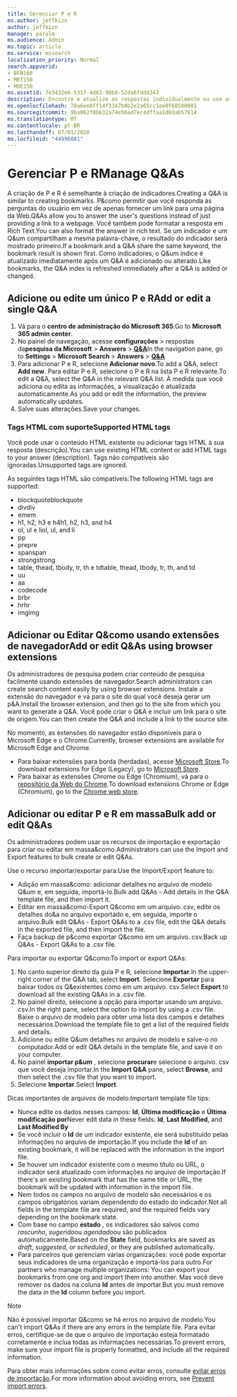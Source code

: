 ```yaml
---
title: Gerenciar P e R
ms.author: jeffkizn
author: jeffkizn
manager: parulm
ms.audience: Admin
ms.topic: article
ms.service: mssearch
localization_priority: Normal
search.appverid:
- BFB160
- MET150
- MOE150
ms.assetid: 7e3432e6-5317-4d63-90b0-52da6fddd343
description: Encontre e atualize as respostas individualmente ou use as ferramentas de pesquisa da Microsoft disponíveis para editar Q&todas ao mesmo tempo.
ms.openlocfilehash: 78a6ee0ff14f3347b0b2e2a65cc1ee0f68500981
ms.sourcegitcommit: 9ba062f8b632a74e56ad7ec4dffaa1d8dab57614
ms.translationtype: MT
ms.contentlocale: pt-BR
ms.lasthandoff: 07/01/2020
ms.locfileid: "44996081"
---
```

# <a name="manage-qas"></a><span data-ttu-id="a2bd9-103">Gerenciar P e R</span><span class="sxs-lookup"><span data-stu-id="a2bd9-103">Manage Q&As</span></span>

<span data-ttu-id="a2bd9-104">A criação de P e R é semelhante à criação de indicadores.</span><span class="sxs-lookup"><span data-stu-id="a2bd9-104">Creating a Q&A is similar to creating bookmarks.</span></span> <span data-ttu-id="a2bd9-105">P&como permitir que você responda às perguntas do usuário em vez de apenas fornecer um link para uma página da Web.</span><span class="sxs-lookup"><span data-stu-id="a2bd9-105">Q&As allow you to answer the user's questions instead of just providing a link to a webpage.</span></span> <span data-ttu-id="a2bd9-106">Você também pode formatar a resposta em Rich Text.</span><span class="sxs-lookup"><span data-stu-id="a2bd9-106">You can also format the answer in rich text.</span></span> <span data-ttu-id="a2bd9-107">Se um indicador e um Q&um compartilham a mesma palavra-chave, o resultado do indicador será mostrado primeiro.</span><span class="sxs-lookup"><span data-stu-id="a2bd9-107">If a bookmark and a Q&A share the same keyword, the bookmark result is shown first.</span></span> <span data-ttu-id="a2bd9-108">Como indicadores, o Q&um índice é atualizado imediatamente após um Q&A é adicionado ou alterado.</span><span class="sxs-lookup"><span data-stu-id="a2bd9-108">Like bookmarks, the Q&A index is refreshed immediately after a Q&A is added or changed.</span></span>

## <a name="add-or-edit-a-single-qa"></a><span data-ttu-id="a2bd9-109">Adicione ou edite um único P e R</span><span class="sxs-lookup"><span data-stu-id="a2bd9-109">Add or edit a single Q&A</span></span>

1. <span data-ttu-id="a2bd9-110">Vá para o **centro de administração do Microsoft 365**.</span><span class="sxs-lookup"><span data-stu-id="a2bd9-110">Go to **Microsoft 365 admin center**.</span></span>
1. <span data-ttu-id="a2bd9-111">No painel de navegação, acesse **configurações**  >  respostas da**pesquisa da Microsoft**  >  **Answers**  >  [**Q&A**](https://admin.microsoft.com/Adminportal/Home#/MicrosoftSearch/qnas)</span><span class="sxs-lookup"><span data-stu-id="a2bd9-111">In the navigation pane, go to **Settings** > **Microsoft Search** > **Answers** > [**Q&A**](https://admin.microsoft.com/Adminportal/Home#/MicrosoftSearch/qnas)</span></span>
1. <span data-ttu-id="a2bd9-112">Para adicionar P e R, selecione **Adicionar novo**.</span><span class="sxs-lookup"><span data-stu-id="a2bd9-112">To add a Q&A, select **Add new**.</span></span>
<span data-ttu-id="a2bd9-113">Para editar P e R, selecione o P e R na lista P e R relevante.</span><span class="sxs-lookup"><span data-stu-id="a2bd9-113">To edit a Q&A, select the Q&A in the relevant Q&A list.</span></span> <span data-ttu-id="a2bd9-114">À medida que você adiciona ou edita as informações, a visualização é atualizada automaticamente.</span><span class="sxs-lookup"><span data-stu-id="a2bd9-114">As you add or edit the information, the preview automatically updates.</span></span>
1. <span data-ttu-id="a2bd9-115">Salve suas alterações.</span><span class="sxs-lookup"><span data-stu-id="a2bd9-115">Save your changes.</span></span>

### <a name="supported-html-tags"></a><span data-ttu-id="a2bd9-116">Tags HTML com suporte</span><span class="sxs-lookup"><span data-stu-id="a2bd9-116">Supported HTML tags</span></span>

<span data-ttu-id="a2bd9-117">Você pode usar o conteúdo HTML existente ou adicionar tags HTML à sua resposta (descrição).</span><span class="sxs-lookup"><span data-stu-id="a2bd9-117">You can use existing HTML content or add HTML tags to your answer (description).</span></span> <span data-ttu-id="a2bd9-118">Tags não compatíveis são ignoradas.</span><span class="sxs-lookup"><span data-stu-id="a2bd9-118">Unsupported tags are ignored.</span></span>

<span data-ttu-id="a2bd9-119">As seguintes tags HTML são compatíveis:</span><span class="sxs-lookup"><span data-stu-id="a2bd9-119">The following HTML tags are supported:</span></span>

- <span data-ttu-id="a2bd9-120">blockquote</span><span class="sxs-lookup"><span data-stu-id="a2bd9-120">blockquote</span></span>
- <span data-ttu-id="a2bd9-121">div</span><span class="sxs-lookup"><span data-stu-id="a2bd9-121">div</span></span>
- <span data-ttu-id="a2bd9-122">em</span><span class="sxs-lookup"><span data-stu-id="a2bd9-122">em</span></span>
- <span data-ttu-id="a2bd9-123">h1, h2, h3 e h4</span><span class="sxs-lookup"><span data-stu-id="a2bd9-123">h1, h2, h3, and h4</span></span>
- <span data-ttu-id="a2bd9-124">ol, ul e li</span><span class="sxs-lookup"><span data-stu-id="a2bd9-124">ol, ul, and li</span></span>
- <span data-ttu-id="a2bd9-125">p</span><span class="sxs-lookup"><span data-stu-id="a2bd9-125">p</span></span>
- <span data-ttu-id="a2bd9-126">pre</span><span class="sxs-lookup"><span data-stu-id="a2bd9-126">pre</span></span>
- <span data-ttu-id="a2bd9-127">span</span><span class="sxs-lookup"><span data-stu-id="a2bd9-127">span</span></span>
- <span data-ttu-id="a2bd9-128">strong</span><span class="sxs-lookup"><span data-stu-id="a2bd9-128">strong</span></span>
- <span data-ttu-id="a2bd9-129">table, thead, tbody, tr, th e td</span><span class="sxs-lookup"><span data-stu-id="a2bd9-129">table, thead, tbody, tr, th, and td</span></span>
- <span data-ttu-id="a2bd9-130">u</span><span class="sxs-lookup"><span data-stu-id="a2bd9-130">u</span></span>
- <span data-ttu-id="a2bd9-131">a</span><span class="sxs-lookup"><span data-stu-id="a2bd9-131">a</span></span>
- <span data-ttu-id="a2bd9-132">code</span><span class="sxs-lookup"><span data-stu-id="a2bd9-132">code</span></span>
- <span data-ttu-id="a2bd9-133">br</span><span class="sxs-lookup"><span data-stu-id="a2bd9-133">br</span></span>
- <span data-ttu-id="a2bd9-134">hr</span><span class="sxs-lookup"><span data-stu-id="a2bd9-134">hr</span></span>
- <span data-ttu-id="a2bd9-135">img</span><span class="sxs-lookup"><span data-stu-id="a2bd9-135">img</span></span>

## <a name="add-or-edit-qas-using-browser-extensions"></a><span data-ttu-id="a2bd9-136">Adicionar ou Editar Q&como usando extensões de navegador</span><span class="sxs-lookup"><span data-stu-id="a2bd9-136">Add or edit Q&As using browser extensions</span></span>

<span data-ttu-id="a2bd9-137">Os administradores de pesquisa podem criar conteúdo de pesquisa facilmente usando extensões de navegador.</span><span class="sxs-lookup"><span data-stu-id="a2bd9-137">Search administrators can create search content easily by using browser extensions.</span></span> <span data-ttu-id="a2bd9-138">Instale a extensão do navegador e vá para o site do qual você deseja gerar um p&A.</span><span class="sxs-lookup"><span data-stu-id="a2bd9-138">Install the browser extension, and then go to the site from which you want to generate a Q&A.</span></span> <span data-ttu-id="a2bd9-139">Você pode criar o Q&A e incluir um link para o site de origem.</span><span class="sxs-lookup"><span data-stu-id="a2bd9-139">You can then create the Q&A and include a link to the source site.</span></span>

<span data-ttu-id="a2bd9-140">No momento, as extensões do navegador estão disponíveis para o Microsoft Edge e o Chrome.</span><span class="sxs-lookup"><span data-stu-id="a2bd9-140">Currently, browser extensions are available for Microsoft Edge and Chrome.</span></span>

- <span data-ttu-id="a2bd9-141">Para baixar extensões para borda (herdadas), acesse [Microsoft Store](https://www.microsoft.com/p/microsoft-search-content-creator/9nrqdbcbwq55?activetab=pivot:overviewtab).</span><span class="sxs-lookup"><span data-stu-id="a2bd9-141">To download extensions for Edge (Legacy), go to [Microsoft Store](https://www.microsoft.com/p/microsoft-search-content-creator/9nrqdbcbwq55?activetab=pivot:overviewtab).</span></span>
- <span data-ttu-id="a2bd9-142">Para baixar as extensões Chrome ou Edge (Chromium), vá para o [repositório da Web do Chrome](https://chrome.google.com/webstore/detail/microsoft-search-content/nocnablpaoeecfmfnjoheefkogmleipm).</span><span class="sxs-lookup"><span data-stu-id="a2bd9-142">To download extensions Chrome or Edge (Chromium), go to the [Chrome web store](https://chrome.google.com/webstore/detail/microsoft-search-content/nocnablpaoeecfmfnjoheefkogmleipm).</span></span>

## <a name="bulk-add-or-edit-qas"></a><span data-ttu-id="a2bd9-143">Adicionar ou editar P e R em massa</span><span class="sxs-lookup"><span data-stu-id="a2bd9-143">Bulk add or edit Q&As</span></span>

<span data-ttu-id="a2bd9-144">Os administradores podem usar os recursos de importação e exportação para criar ou editar em massa&como.</span><span class="sxs-lookup"><span data-stu-id="a2bd9-144">Administrators can use the Import and Export features to bulk create or edit Q&As.</span></span>

<span data-ttu-id="a2bd9-145">Use o recurso importar/exportar para:</span><span class="sxs-lookup"><span data-stu-id="a2bd9-145">Use the Import/Export feature to:</span></span>

- <span data-ttu-id="a2bd9-146">Adição em massa&como: adicionar detalhes no arquivo de modelo Q&um e, em seguida, importá-lo.</span><span class="sxs-lookup"><span data-stu-id="a2bd9-146">Bulk add Q&As - Add details in the Q&A template file, and then import it.</span></span>
- <span data-ttu-id="a2bd9-147">Editar em massa&como-Export Q&como em um arquivo. csv, edite os detalhes do&a no arquivo exportado e, em seguida, importe o arquivo.</span><span class="sxs-lookup"><span data-stu-id="a2bd9-147">Bulk edit Q&As - Export Q&As to a .csv file, edit the Q&A details in the exported file, and then import the file.</span></span>
- <span data-ttu-id="a2bd9-148">Faça backup de p&como exportar Q&como em um arquivo. csv.</span><span class="sxs-lookup"><span data-stu-id="a2bd9-148">Back up Q&As - Export Q&As to a .csv file.</span></span>

<span data-ttu-id="a2bd9-149">Para importar ou exportar Q&como:</span><span class="sxs-lookup"><span data-stu-id="a2bd9-149">To import or export Q&As:</span></span>

1. <span data-ttu-id="a2bd9-150">No canto superior direito da guia P e R, selecione **Importar**.</span><span class="sxs-lookup"><span data-stu-id="a2bd9-150">In the upper-right corner of the Q&A tab, select **Import**.</span></span>
<span data-ttu-id="a2bd9-151">Selecione **Exportar** para baixar todos os Q&existentes como em um arquivo. csv.</span><span class="sxs-lookup"><span data-stu-id="a2bd9-151">Select **Export** to download all the existing Q&As in a .csv file.</span></span>
1. <span data-ttu-id="a2bd9-152">No painel direito, selecione a opção para importar usando um arquivo. csv.</span><span class="sxs-lookup"><span data-stu-id="a2bd9-152">In the right pane, select the option to import by using a .csv file.</span></span> <span data-ttu-id="a2bd9-153">Baixe o arquivo de modelo para obter uma lista dos campos e detalhes necessários.</span><span class="sxs-lookup"><span data-stu-id="a2bd9-153">Download the template file to get a list of the required fields and details.</span></span>
1. <span data-ttu-id="a2bd9-154">Adicione ou edite Q&um detalhes no arquivo de modelo e salve-o no computador.</span><span class="sxs-lookup"><span data-stu-id="a2bd9-154">Add or edit Q&A details in the template file, and save it on your computer.</span></span>
1. <span data-ttu-id="a2bd9-155">No painel **importar p&um** , selecione **procurar**e selecione o arquivo. csv que você deseja importar.</span><span class="sxs-lookup"><span data-stu-id="a2bd9-155">In the **Import Q&A** pane, select **Browse**, and then select the .csv file that you want to import.</span></span>
1. <span data-ttu-id="a2bd9-156">Selecione **Importar**.</span><span class="sxs-lookup"><span data-stu-id="a2bd9-156">Select **Import**.</span></span>

<span data-ttu-id="a2bd9-157">Dicas importantes de arquivos de modelo:</span><span class="sxs-lookup"><span data-stu-id="a2bd9-157">Important template file tips:</span></span>

- <span data-ttu-id="a2bd9-158">Nunca edite os dados nesses campos: **Id**, **Última modificação** e **Última modificação por**</span><span class="sxs-lookup"><span data-stu-id="a2bd9-158">Never edit data in these fields: **Id**, **Last Modified**, and **Last Modified By**</span></span>
- <span data-ttu-id="a2bd9-159">Se você incluir o **Id** de um indicador existente, ele será substituído pelas informações no arquivo de importação.</span><span class="sxs-lookup"><span data-stu-id="a2bd9-159">If you include the **Id** of an existing bookmark, it will be replaced with the information in the import file.</span></span>
- <span data-ttu-id="a2bd9-160">Se houver um indicador existente com o mesmo título ou URL, o indicador será atualizado com informações no arquivo de importação.</span><span class="sxs-lookup"><span data-stu-id="a2bd9-160">If there's an existing bookmark that has the same title or URL, the bookmark will be updated with information in the import file.</span></span>
- <span data-ttu-id="a2bd9-161">Nem todos os campos no arquivo de modelo são necessários e os campos obrigatórios variam dependendo do estado do indicador.</span><span class="sxs-lookup"><span data-stu-id="a2bd9-161">Not all fields in the template file are required, and the required fields vary depending on the bookmark state.</span></span>
- <span data-ttu-id="a2bd9-162">Com base no campo **estado** , os indicadores são salvos como *rascunho*, *sugerido*ou *agendado*ou são publicados automaticamente.</span><span class="sxs-lookup"><span data-stu-id="a2bd9-162">Based on the **State** field, bookmarks are saved as *draft*, *suggested*, or *scheduled*, or they are published automatically.</span></span>
- <span data-ttu-id="a2bd9-163">Para parceiros que gerenciam várias organizações: você pode exportar seus indicadores de uma organização e importá-los para outro.</span><span class="sxs-lookup"><span data-stu-id="a2bd9-163">For partners who manage multiple organizations: You can export your bookmarks from one org and import them into another.</span></span> <span data-ttu-id="a2bd9-164">Mas você deve remover os dados na coluna **Id** antes de importar.</span><span class="sxs-lookup"><span data-stu-id="a2bd9-164">But you must remove the data in the **Id** column before you import.</span></span>

> [!NOTE]
> <span data-ttu-id="a2bd9-165">Não é possível importar Q&como se há erros no arquivo de modelo.</span><span class="sxs-lookup"><span data-stu-id="a2bd9-165">You can't import Q&As if there are any errors in the template file.</span></span> <span data-ttu-id="a2bd9-166">Para evitar erros, certifique-se de que o arquivo de importação esteja formatado corretamente e inclua todas as informações necessárias.</span><span class="sxs-lookup"><span data-stu-id="a2bd9-166">To prevent errors, make sure your import file is properly formatted, and include all the required information.</span></span>

<span data-ttu-id="a2bd9-167">Para obter mais informações sobre como evitar erros, consulte [evitar erros de importação](manage-bookmarks.md#prevent-import-errors).</span><span class="sxs-lookup"><span data-stu-id="a2bd9-167">For more information about avoiding errors, see [Prevent import errors](manage-bookmarks.md#prevent-import-errors).</span></span>

